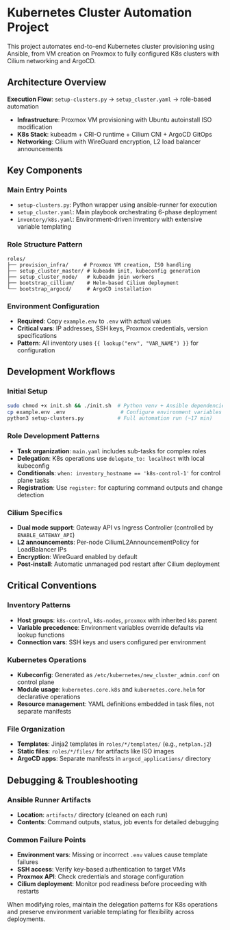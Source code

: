 # Kubernetes Cluster Automation Project

This project automates end-to-end Kubernetes cluster provisioning using Ansible, from VM creation on Proxmox to fully configured K8s clusters with Cilium networking and ArgoCD.

## Architecture Overview

**Execution Flow**: `setup-clusters.py` → `setup_cluster.yaml` → role-based automation
- **Infrastructure**: Proxmox VM provisioning with Ubuntu autoinstall ISO modification
- **K8s Stack**: kubeadm + CRI-O runtime + Cilium CNI + ArgoCD GitOps
- **Networking**: Cilium with WireGuard encryption, L2 load balancer announcements

## Key Components

### Main Entry Points
- `setup-clusters.py`: Python wrapper using ansible-runner for execution
- `setup_cluster.yaml`: Main playbook orchestrating 6-phase deployment
- `inventory/k8s.yaml`: Environment-driven inventory with extensive variable templating

### Role Structure Pattern
```
roles/
├── provision_infra/     # Proxmox VM creation, ISO handling
├── setup_cluster_master/ # kubeadm init, kubeconfig generation
├── setup_cluster_node/   # kubeadm join workers
├── bootstrap_cillium/    # Helm-based Cilium deployment
└── bootstrap_argocd/     # ArgoCD installation
```

### Environment Configuration
- **Required**: Copy `example.env` to `.env` with actual values
- **Critical vars**: IP addresses, SSH keys, Proxmox credentials, version specifications
- **Pattern**: All inventory uses `{{ lookup("env", "VAR_NAME") }}` for configuration

## Development Workflows

### Initial Setup
```bash
sudo chmod +x init.sh && ./init.sh  # Python venv + Ansible dependencies
cp example.env .env                  # Configure environment variables
python3 setup-clusters.py           # Full automation run (~17 min)
```

### Role Development Patterns
- **Task organization**: `main.yaml` includes sub-tasks for complex roles
- **Delegation**: K8s operations use `delegate_to: localhost` with local kubeconfig
- **Conditionals**: `when: inventory_hostname == 'k8s-control-1'` for control plane tasks
- **Registration**: Use `register:` for capturing command outputs and change detection

### Cilium Specifics
- **Dual mode support**: Gateway API vs Ingress Controller (controlled by `ENABLE_GATEWAY_API`)
- **L2 announcements**: Per-node CiliumL2AnnouncementPolicy for LoadBalancer IPs
- **Encryption**: WireGuard enabled by default
- **Post-install**: Automatic unmanaged pod restart after Cilium deployment

## Critical Conventions

### Inventory Patterns
- **Host groups**: `k8s-control`, `k8s-nodes`, `proxmox` with inherited `k8s` parent
- **Variable precedence**: Environment variables override defaults via lookup functions
- **Connection vars**: SSH keys and users configured per environment

### Kubernetes Operations
- **Kubeconfig**: Generated as `/etc/kubernetes/new_cluster_admin.conf` on control plane
- **Module usage**: `kubernetes.core.k8s` and `kubernetes.core.helm` for declarative operations
- **Resource management**: YAML definitions embedded in task files, not separate manifests

### File Organization
- **Templates**: Jinja2 templates in `roles/*/templates/` (e.g., `netplan.j2`)
- **Static files**: `roles/*/files/` for artifacts like ISO images
- **ArgoCD apps**: Separate manifests in `argocd_applications/` directory

## Debugging & Troubleshooting

### Ansible Runner Artifacts
- **Location**: `artifacts/` directory (cleaned on each run)
- **Contents**: Command outputs, status, job events for detailed debugging

### Common Failure Points
- **Environment vars**: Missing or incorrect `.env` values cause template failures
- **SSH access**: Verify key-based authentication to target VMs
- **Proxmox API**: Check credentials and storage configuration
- **Cilium deployment**: Monitor pod readiness before proceeding with restarts

When modifying roles, maintain the delegation patterns for K8s operations and preserve environment variable templating for flexibility across deployments.